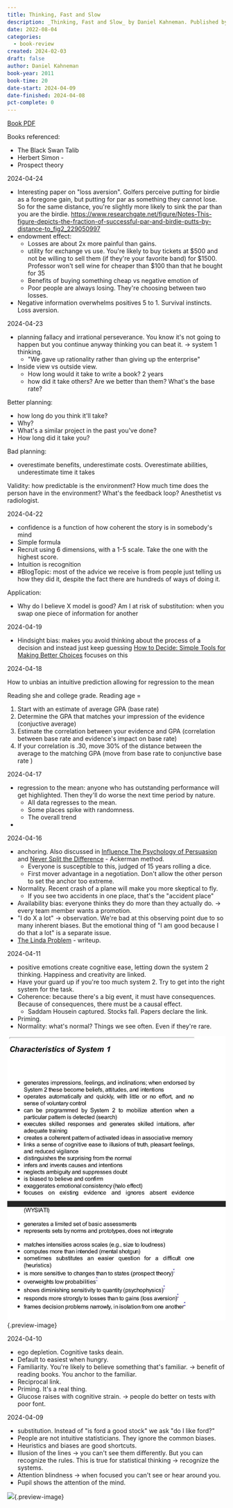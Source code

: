 ```yaml
---
title: Thinking, Fast and Slow
description: _Thinking, Fast and Slow_ by Daniel Kahneman. Published by Books on Tape, with ISBN 9780739357996.0. Read on 2022-08-04
date: 2022-08-04
categories:
  - book-review
created: 2024-02-03
draft: false
author: Daniel Kahneman
book-year: 2011
book-time: 20
date-start: 2024-04-09
date-finished: 2024-04-08
pct-complete: 0
---
```

[Book PDF](http://dspace.vnbrims.org:13000/jspui/bitstream/123456789/2224/1/Daniel-Kahneman-Thinking-Fast-and-Slow-.pdf)

Books referenced:
- The Black Swan Talib
- Herbert Simon - 
- Prospect theory



2024-04-24

- Interesting paper on "loss aversion". Golfers perceive putting for birdie as a foregone gain, but putting for par as something they cannot lose. So for the same distance, you're slightly more likely to sink the par than you are the birdie. https://www.researchgate.net/figure/Notes-This-figure-depicts-the-fraction-of-successful-par-and-birdie-putts-by-distance-to_fig2_229050997 
- endowment effect:
	- Losses are about 2x more painful than gains. 
	- utility for exchange vs use. You're likely to buy tickets at $500 and not be willing to sell them (if they're your favorite band) for $1500. Professor won't sell wine for cheaper than $100 than that he bought for 35
	- Benefits of buying something cheap vs negative emotion of 
	- Poor people are always losing. They're choosing between two losses. 
- Negative information overwhelms positives 5 to 1. Survival instincts. Loss aversion. 



2024-04-23

- planning fallacy and irrational perseverance. You know it's not going to happen but you continue anyway thinking you can beat it. → system 1 thinking. 
	- "We gave up rationality rather than giving up the enterprise"
- Inside view vs outside view. 
	- How long would it take to write a book? 2 years 
	- how did it take others? Are we better than them? What's the base rate?

Better planning:
- how long do you think it'll take?
- Why?
- What's a similar project in the past you've done?
- How long did it take you?

Bad planning:
- overestimate benefits, underestimate costs. Overestimate abilities, underestimate time it takes 

Validity: how predictable is the environment? How much time does the person have in the environment? What's the feedback loop? Anesthetist vs radiologist. 


2024-04-22

- confidence is a function of how coherent the story is in somebody's mind
- Simple formula 
- Recruit using 6 dimensions, with a 1-5 scale. Take the one with the highest score. 
- Intuition is recognition
- #BlogTopic: most of the advice we receive is from people just telling us how they did it, despite the fact there are hundreds of ways of doing it. 

Application:
- Why do I believe X model is good? Am I at risk of substitution: when you swap one piece of information for another

2024-04-19

- Hindsight bias: makes you avoid thinking about the process of a decision and instead just keep guessing [How to Decide: Simple Tools for Making Better Choices](how-to-decide-simple-tools-for-making-better-choices.md) focuses on this


2024-04-18

How to unbias an intuitive prediction allowing for regression to the mean 

Reading she and college grade. Reading age = 

1. Start with an estimate of average GPA (base rate)
2. Determine the GPA that matches your impression of the evidence (conjuctive average)
4. Estimate the correlation between your evidence and GPA (correlation between base rate and evidence's impact on base rate)
5. If your correlation is .30, move 30% of the distance between the average to the matching GPA (move from base rate to conjunctive base rate )

2024-04-17

- regression to the mean: anyone who has outstanding performance will get highlighted. Then they'll do worse the next time period by nature. 
	- All data regresses to the mean. 
	- Some places spike with randomness. 
	- The overall trend 
- 



2024-04-16

- anchoring. Also discussed in [Influence The Psychology of Persuasion](influence-the-psychology-of-persuasion.md) and [Never Split the Difference](never-split-the-difference.md) - Ackerman method. 
	- Everyone is susceptible to this, judged of 15 years rolling a dice. 
	- First mover advantage in a negotiation. Don't allow the other person to set the anchor too extreme. 
- Normality. Recent crash of a plane will make you more skeptical to fly. 
	- If you see two accidents in one place, that's the "accident place"
- Availability bias: everyone thinks they do more than they actually do. → every team member wants a promotion. 
- "I do X a lot" → observation. We're bad at this observing point due to so many inherent biases. But the emotional thing of "I am good because I do that a lot" is a separate issue. 
- [The Linda Problem](../quotes/the-linda-problem.md) - writeup. 

2024-04-11

- positive emotions create cognitive ease, letting down the system 2 thinking. Happiness and creativity are linked. 
- Have your guard up if you're too much system 2. Try to get into the right system for the task. 
- Coherence: because there's a big event, it must have consequences. Because of consequences, there must be a causal effect. 
	- Saddam Housein captured. Stocks fall. Papers declare the link. 
- Priming. 
- Normality: what's normal? Things we see often. Even if they're rare. 

![System 1](../img/screenshot-thinking-fast-and-slow-system-1.jpeg){.preview-image}

2024-04-10

- ego depletion. Cognitive tasks deain. 
- Default to easiest when hungry. 
- Familiarity. You're likely to believe something that's familiar. → benefit of reading books. You anchor to the familiar. 
- Reciprocal link. 
- Priming. It's a real thing. 
- Glucose raises with cognitive strain. → people do better on tests with poor font. 


2024-04-09

- substitution. Instead of "is ford a good stock" we ask "do I like ford?"
- People are not intuitive statisticians. They ignore the common biases. 
- Heuristics and biases are good shortcuts. 
- Illusion of the lines → you can't see them differently. But you can recognize the rules. This is true for statistical thinking → recognize the systems. 
- Attention blindness → when focused you can't see or hear around you. 
- Pupil shows the attention of the mind. 



![](https://img3.od-cdn.com/ImageType-100/1191-1/{D634F1A6-E460-4147-B12D-5CD7E73DE26E}Img100.jpg){.preview-image}